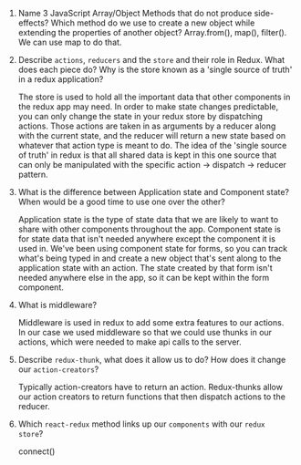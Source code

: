 1.  Name 3 JavaScript Array/Object Methods that do not produce side-effects? Which method do we use to create a new object while extending the properties of another object?
    Array.from(), map(), filter(). 
    We can use map to do that.

2.  Describe `actions`, `reducers` and the `store` and their role in Redux. What does each piece do? Why is the store known as a 'single source of truth' in a redux application?

    The store is used to hold all the important data that other components in the redux app may need. In order to make state changes predictable, you can only change the state in your redux store by dispatching actions. Those actions are taken in as arguments by a reducer along with the current state, and the reducer will return a new state based on whatever that action type is meant to do.
    The idea of the 'single source of truth' in redux is that all shared data is kept in this one source that can only be manipulated with the specific action -> dispatch -> reducer pattern.

3.  What is the difference between Application state and Component state? When would be a good time to use one over the other?

    Application state is the type of state data that we are likely to want to share with other components throughout the app. Component state is for state data that isn't needed anywhere except the component it is used in. We've been using component state for forms, so you can track what's being typed in and create a new object that's sent along to the application state with an action. The state created by that form isn't needed anywhere else in the app, so it can be kept within the form component.

4.  What is middleware?

    Middleware is used in redux to add some extra features to our actions. In our case we used middleware so that we could use thunks in our actions, which were needed to make api calls to the server.

5.  Describe `redux-thunk`, what does it allow us to do? How does it change our `action-creators`?

    Typically action-creators have to return an action. Redux-thunks allow our action creators to return functions that then dispatch actions to the reducer.

6.  Which `react-redux` method links up our `components` with our `redux store`?

    connect()